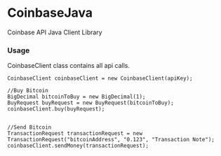 CoinbaseJava
============

Coinbase API Java Client Library


### Usage

CoinbaseClient class contains all api calls.

```
CoinbaseClient coinbaseClient = new CoinbaseClient(apiKey);

//Buy Bitcoin
BigDecimal bitcoinToBuy = new BigDecimal(1);
BuyRequest buyRequest = new BuyRequest(bitcoinToBuy);
coinbaseClient.buy(buyRequest);


//Send Bitcoin
TransactionRequest transactionRequest = new TransactionRequest("bitcoinAddress", "0.123", "Transaction Note");
coinbaseClient.sendMoney(transactionRequest);
```
